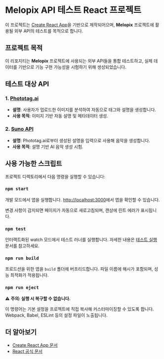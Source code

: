 # Melopix API 테스트 React 프로젝트

이 프로젝트는 [Create React App](https://github.com/facebook/create-react-app)을 기반으로 제작되어으며, **Melopix** 프로젝트에 활용될 외부 API의 테스트를 목적으로 합니다.

## 프로젝트 목적

이 리포지티는 **Melopix** 프로젝트에 사용되는 외부 API들을 통합 테스트하고, 실제 데이터를 기반으로 기능 구현 가능성을 시험하기 위해 생성되었습니다.

## 테스트 대상 API

### 1. [Phototag.ai](https://www.phototag.ai/)

* **설명**: 사용자가 업로드한 이미지를 분석하여 자동으로 태그와 설명을 생성합니다.
* **사용 목적**: 이미지 기반 자동 설명 및 메타데이터 생성.

### 2. [Suno API](https://sunoapi.org/ko)

* **설명**: Phototag.ai로부터 생성된 설명을 입력으로 사용해 음악을 생성합니다.
* **사용 목적**: 설명 기반 AI 음악 생성 시험.

## 사용 가능한 스크립트

프로젝트 디렉토리에서 다음 명령을 실행할 수 있습니다:

### `npm start`

개발 모드에서 앱을 실행합니다.
[http://localhost:3000](http://localhost:3000)에서 앱을 확인할 수 있습니다.

변경 사항이 감지되면 페이지가 자동으로 새로고침되며, 캔상에 린트 에러가 표시됩니다.

### `npm test`

인터랙트화된 watch 모드에서 테스트 러너를 실행합니다.
자세한 내용은 [테스트 실행](https://facebook.github.io/create-react-app/docs/running-tests) 문서를 참고하세요.

### `npm run build`

프로드션을 위한 앱을 `build` 폴더에 버프리드합니다.
파일 이름에 해시가 포함되며, 성능 최적화가 적용됩니다.

### `npm run eject`

⚠️ **주의: 실행 시 복구할 수 없습니다.**

이 명령어는 기본 설정을 프로젝트에 직접 복사해 커스터마이징할 수 있도록 합니다.
Webpack, Babel, ESLint 등의 설정 파일이 노출됩니다.

## 더 알아보기

* [Create React App 문서](https://facebook.github.io/create-react-app/docs/getting-started)
* [React 공식 문서](https://reactjs.org/)
